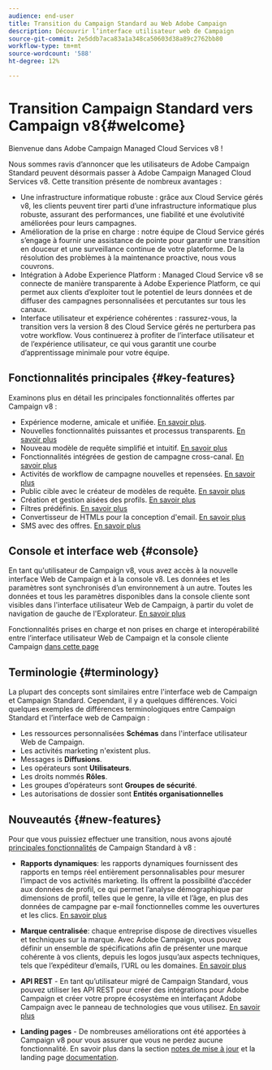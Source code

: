 ```yaml
---
audience: end-user
title: Transition du Campaign Standard au Web Adobe Campaign
description: Découvrir l’interface utilisateur web de Campaign
source-git-commit: 2e5ddb7aca83a1a348ca50603d38a89c2762bb80
workflow-type: tm+mt
source-wordcount: '588'
ht-degree: 12%

---
```



# Transition Campaign Standard vers Campaign v8{#welcome}

<!--
We are thrilled to annonce that you, as a Campaign Standard user, can now benefit from the new version of Adobe Campaign Web User Interface. The migration is seemless and will allow you to use all the intuitive features designed to simplify the creation of personalized cross-channel campaigns. Campaign Web User Interface also brings a connected canvas with Adobe Experience Platform for a unified experience.
-->

Bienvenue dans Adobe Campaign Managed Cloud Services v8 !

Nous sommes ravis d’annoncer que les utilisateurs de Adobe Campaign Standard peuvent désormais passer à Adobe Campaign Managed Cloud Services v8. Cette transition présente de nombreux avantages :

* Une infrastructure informatique robuste : grâce aux Cloud Service gérés v8, les clients peuvent tirer parti d’une infrastructure informatique plus robuste, assurant des performances, une fiabilité et une évolutivité améliorées pour leurs campagnes.
* Amélioration de la prise en charge : notre équipe de Cloud Service gérés s’engage à fournir une assistance de pointe pour garantir une transition en douceur et une surveillance continue de votre plateforme. De la résolution des problèmes à la maintenance proactive, nous vous couvrons.
* Intégration à Adobe Experience Platform : Managed Cloud Service v8 se connecte de manière transparente à Adobe Experience Platform, ce qui permet aux clients d’exploiter tout le potentiel de leurs données et de diffuser des campagnes personnalisées et percutantes sur tous les canaux.
* Interface utilisateur et expérience cohérentes : rassurez-vous, la transition vers la version 8 des Cloud Service gérés ne perturbera pas votre workflow. Vous continuerez à profiter de l’interface utilisateur et de l’expérience utilisateur, ce qui vous garantit une courbe d’apprentissage minimale pour votre équipe.

<!--
As a Campaign Standard user, we now offer you a way to migrate to Adobe Campaign v8. You will benefit from both the new Campaign Web interface and the v8 console.
-->

## Fonctionnalités principales {#key-features}

Examinons plus en détail les principales fonctionnalités offertes par Campaign v8 :

* Expérience moderne, amicale et unifiée. [En savoir plus](../get-started/connect-to-campaign.md).
* Nouvelles fonctionnalités puissantes et processus transparents. [En savoir plus](../get-started/user-interface.md)
* Nouveau modèle de requête simplifié et intuitif. [En savoir plus](../query/query-modeler-overview.md)
* Fonctionnalités intégrées de gestion de campagne cross-canal. [En savoir plus](../msg/gs-messages.md)
* Activités de workflow de campagne nouvelles et repensées. [En savoir plus](../workflows/gs-workflows.md)
* Public cible avec le créateur de modèles de requête. [En savoir plus](../query/query-modeler-overview.md)
* Création et gestion aisées des profils. [En savoir plus](../audience/about-recipients.md)
* Filtres prédéfinis. [En savoir plus](../get-started/predefined-filters.md)
* Convertisseur de HTMLs pour la conception d&#39;email. [En savoir plus](../email/existing-content.md)
* SMS avec des offres. [En savoir plus](../msg/offers.md)

## Console et interface web {#console}

En tant qu&#39;utilisateur de Campaign v8, vous avez accès à la nouvelle interface Web de Campaign et à la console v8. Les données et les paramètres sont synchronisés d’un environnement à un autre. Toutes les données et tous les paramètres disponibles dans la console cliente sont visibles dans l&#39;interface utilisateur Web de Campaign, à partir du volet de navigation de gauche de l&#39;Explorateur. [En savoir plus](../get-started/user-interface.md#user-interface-explorer)

Fonctionnalités prises en charge et non prises en charge et interopérabilité entre l’interface utilisateur Web de Campaign et la console cliente Campaign [dans cette page](../get-started/capability-matrix.md)

## Terminologie {#terminology}

La plupart des concepts sont similaires entre l&#39;interface web de Campaign et Campaign Standard. Cependant, il y a quelques différences. Voici quelques exemples de différences terminologiques entre Campaign Standard et l’interface web de Campaign :

<!--
* Profiles are **Recipients** in the console. [Learn more](../audience/gs-audiences-recipients.md).
* Test profiles are **Seed addresses**. [Learn more](../preview-test/test-deliveries.md).
* The delivery preparation is the **Delivery analysis**. [Learn more](../monitor/prepare-send.md).
* Audiences are **Lists**. [Learn more](../audience/gs-audiences-recipients.md).
-->

* Les ressources personnalisées **Schémas** dans l&#39;interface utilisateur Web de Campaign.
* Les activités marketing n&#39;existent plus.
* Messages is **Diffusions**.
* Les opérateurs sont **Utilisateurs**.
* Les droits nommés **Rôles**.
* Les groupes d’opérateurs sont **Groupes de sécurité**.
* Les autorisations de dossier sont **Entités organisationnelles**

## Nouveautés {#new-features}

Pour que vous puissiez effectuer une transition, nous avons ajouté [principales fonctionnalités](https://experienceleague.adobe.com/docs/experience-cloud/campaign/campaign-standard-migration-home.html) de Campaign Standard à v8 :

* **Rapports dynamiques**: les rapports dynamiques fournissent des rapports en temps réel entièrement personnalisables pour mesurer l’impact de vos activités marketing. Ils offrent la possibilité d’accéder aux données de profil, ce qui permet l’analyse démographique par dimensions de profil, telles que le genre, la ville et l’âge, en plus des données de campagne par e-mail fonctionnelles comme les ouvertures et les clics. [En savoir plus](https://experienceleague.adobe.com/docs/experience-cloud/campaign/reporting/get-started-reporting.html)

* **Marque centralisée**: chaque entreprise dispose de directives visuelles et techniques sur la marque. Avec Adobe Campaign, vous pouvez définir un ensemble de spécifications afin de présenter une marque cohérente à vos clients, depuis les logos jusqu’aux aspects techniques, tels que l’expéditeur d’emails, l’URL ou les domaines. [En savoir plus](https://experienceleague.adobe.com/docs/experience-cloud/campaign/branding/branding-gs.html)

* **API REST** - En tant qu’utilisateur migré de Campaign Standard, vous pouvez utiliser les API REST pour créer des intégrations pour Adobe Campaign et créer votre propre écosystème en interfaçant Adobe Campaign avec le panneau de technologies que vous utilisez. [En savoir plus](https://experienceleague.adobe.com/docs/experience-cloud/campaign/apis/get-started-apis.html)

* **Landing pages** - De nombreuses améliorations ont été apportées à Campaign v8 pour vous assurer que vous ne perdez aucune fonctionnalité. En savoir plus dans la section [notes de mise à jour](../rn/release-notes.md#new-24-4) et la landing page [documentation](../landing-pages/get-started-lp.md).

<!--
* Delivery Alerting: In addition to viewing notifications directly in Campaign, Adobe Campaign also provides an email alerting system to trigger email alerts to users or external stakeholders of important system activities. Create, manage, and receive customizable alerts and dashboards to keep track of delivery successes or failures. Adobe Campaign Delivery Alerting boosts efficiency by keeping all involved Adobe Campaign users in a company automatically informed about the delivery execution status, via email and dashboard. 

* Landing Pages: Landing pages are web forms that can be used to capture information on your audiences, offer subscriptions to a service, display data and grow your database. Landing pages can also be used for acquiring or updating existing profiles, and to set up a double opt-in mechanism, allowing you to to protect the platform from wrong or invalid email addresses, or spambots. [Learn more](../landing-pages/get-started-lp.md)
-->